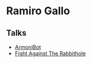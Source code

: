 # Ramiro Gallo

## Talks

- [ArmoniBot](https://galloramiro.github.io/talks/armoni_bot/export/index.html)
- [Fight Against The Rabbithole](https://galloramiro.github.io/talks/fight_against_the_rabbit_hole/export/index.html)

